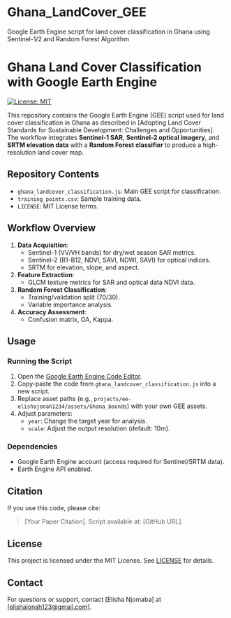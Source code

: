 # Ghana_LandCover_GEE
Google Earth Engine script for land cover classification in Ghana using Sentinel-1/2 and Random Forest Algorithm
# Ghana Land Cover Classification with Google Earth Engine

[![License: MIT](https://img.shields.io/badge/License-MIT-yellow.svg)](https://opensource.org/licenses/MIT)

This repository contains the Google Earth Engine (GEE) script used for land cover classification in Ghana as described in [Adopting Land Cover Standards for Sustainable Development: Challenges and Opportunities]. The workflow integrates **Sentinel-1 SAR**, **Sentinel-2 optical imagery**, and **SRTM elevation data** with a **Random Forest classifier** to produce a high-resolution land cover map.

## Repository Contents
- `ghana_landcover_classification.js`: Main GEE script for classification.
- `training_points.csv`: Sample training data.
- `LICENSE`: MIT License terms.
## Workflow Overview
1. **Data Acquisition**:  
   - Sentinel-1 (VV/VH bands) for dry/wet season SAR metrics.  
   - Sentinel-2 (B1-B12, NDVI, SAVI, NDWI, SAVI) for optical indices.  
   - SRTM for elevation, slope, and aspect.  
2. **Feature Extraction**:  
   - GLCM texture metrics for SAR and optical data NDVI data.  
3. **Random Forest Classification**:  
   - Training/validation split (70/30).  
   - Variable importance analysis.  
4. **Accuracy Assessment**:  
   - Confusion matrix, OA, Kappa.  

## Usage
### Running the Script
1. Open the [Google Earth Engine Code Editor](https://code.earthengine.google.com/).  
2. Copy-paste the code from `ghana_landcover_classification.js` into a new script.  
3. Replace asset paths (e.g., `projects/ee-elishajonah1234/assets/Ghana_bounds`) with your own GEE assets.  
4. Adjust parameters:  
   - `year`: Change the target year for analysis.  
   - `scale`: Adjust the output resolution (default: 10m).  

### Dependencies
- Google Earth Engine account (access required for Sentinel/SRTM data).  
- Earth Engine API enabled.  

## Citation
If you use this code, please cite:  
> [Your Paper Citation]. Script available at: [GitHub URL].  

## License
This project is licensed under the MIT License. See [LICENSE](LICENSE) for details.  

## Contact
For questions or support, contact [Elisha Njomaba] at [elishajonah123@gmail.com].  
